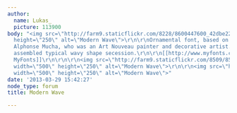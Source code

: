 ```yaml
---
author:
  name: Lukas_
  picture: 113900
body: "<img src=\"http://farm9.staticflickr.com/8228/8600447600_42dbe225f0.jpg\" width=\"500\"
  height=\"250\" alt=\"Modern Wave\">\r\n\r\nOrnamental font, based on samples of
  Alphonse Mucha, who was an Art Nouveau painter and decorative artist. In this collection
  assembled typical wavy shape secession.\r\n\r\n[[http://www.myfonts.com/fonts/2d-typo/modern-wave/|On
  MyFonts]]\r\n\r\n\r\n<img src=\"http://farm9.staticflickr.com/8509/8599351543_c84d04dbe1.jpg\"
  width=\"500\" height=\"250\" alt=\"Modern Wave\">\r\n\r\n<img src=\"http://farm9.staticflickr.com/8099/8599338231_8b5bf2e31b.jpg\"
  width=\"500\" height=\"250\" alt=\"Modern Wave\">"
date: '2013-03-29 15:42:27'
node_type: forum
title: Modern Wave

---
```

